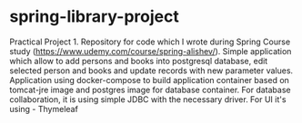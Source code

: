 # spring-library-project
Practical Project 1.
Repository for code which I wrote during Spring Course study (https://www.udemy.com/course/spring-alishev/).
Simple application which allow to add persons and books into postgresql database, edit selected person and books and update records with new parameter values. 
Application using docker-compose to build application container based on tomcat-jre image and postgres image for database container.
For database collaboration, it is using simple JDBC with the necessary driver. For UI it's using - Thymeleaf

